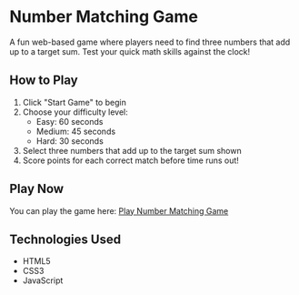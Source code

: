 # Number Matching Game

A fun web-based game where players need to find three numbers that add up to a target sum. Test your quick math skills against the clock!

## How to Play

1. Click "Start Game" to begin
2. Choose your difficulty level:
   - Easy: 60 seconds
   - Medium: 45 seconds
   - Hard: 30 seconds
3. Select three numbers that add up to the target sum shown
4. Score points for each correct match before time runs out!

## Play Now

You can play the game here: [Play Number Matching Game](https://[your-github-username].github.io/number-matching-game/)

## Technologies Used

- HTML5
- CSS3
- JavaScript